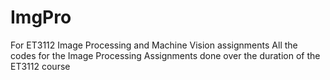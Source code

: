 # ImgPro
For ET3112 Image Processing and Machine Vision assignments
All the codes for the Image Processing Assignments done over the duration of the ET3112 course
